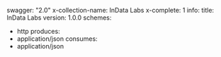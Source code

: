 swagger: "2.0"
x-collection-name: InData Labs
x-complete: 1
info:
  title: InData Labs
  version: 1.0.0
schemes:
- http
produces:
- application/json
consumes:
- application/json